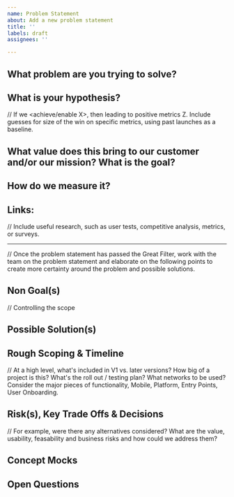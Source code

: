 ```yaml
---
name: Problem Statement 
about: Add a new problem statement
title: ''
labels: draft
assignees: ''

---
```


## What problem are you trying to solve?

## What is your hypothesis?

  // If we <achieve/enable X>, then <user behavior Y changes in this way> leading to positive metrics Z. Include guesses for size of the win on specific metrics, using past launches as a baseline. 

## What value does this bring to our customer and/or our mission? What is the goal?

## How do we measure it?

## Links:
  
  // Include useful research, such as user tests, competitive analysis, metrics, or surveys.

---

  // Once the problem statement has passed the Great Filter, work with the team on the problem statement and elaborate on the following points to create more certainty around the problem and possible solutions.   

## Non Goal(s)
// Controlling the scope 
 
## Possible Solution(s) 

## Rough Scoping & Timeline

  // At a high level, what's included in V1 vs. later versions? How big of a project is this? What's the roll out / testing plan? What networks to be used? Consider the major pieces of functionality, Mobile, Platform, Entry Points, User Onboarding.

## Risk(s), Key Trade Offs & Decisions

  // For example, were there any alternatives considered? What are the value, usability, feasability and business risks and how could we address them? 

## Concept Mocks
 
## Open Questions
